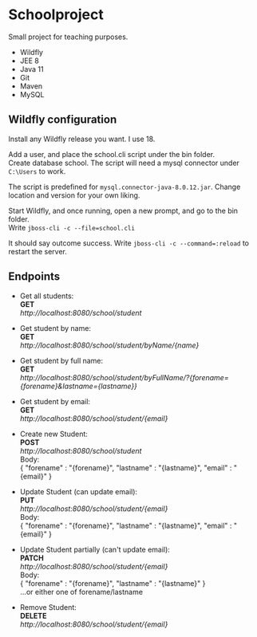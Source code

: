 # Schoolproject

Small project for teaching purposes.

* Wildfly
* JEE 8 
* Java 11
* Git
* Maven
* MySQL

## Wildfly configuration

Install any Wildfly release you want. I use 18.

Add a user, and place the school.cli script under the bin folder.<br>
Create database school. The script will need a mysql connector under `C:\Users`
to work. 

The script is predefined for `mysql.connector-java-8.0.12.jar`. Change location and version for your own liking.

Start Wildfly, and once running, open a new prompt, and go to the bin folder.<br>
Write `jboss-cli -c --file=school.cli`

It should say outcome success. Write `jboss-cli -c --command=:reload` to restart the server.

## Endpoints 

* Get all students: <br> 
    **GET** <br>
    *http://localhost:8080/school/student* <br>
    
* Get student by name: <br>
    **GET** <br>
    *http://localhost:8080/school/student/byName/{name}* <br>

* Get student by full name: <br>
    **GET** <br>
    *http://localhost:8080/school/student/byFullName/?{forename={forename}&lastname={lastname}}* <br>

* Get student by email: <br>
    **GET** <br>
    *http://localhost:8080/school/student/{email}* <br>
    
* Create new Student: <br>
    **POST** <br>
    *http://localhost:8080/school/student* <br>
    Body: <br>
            {
            	"forename" : "{forename}",
            	"lastname" : "{lastname}",
            	"email"  : "{email}"
            } <br>
            
* Update Student (can update email): <br>
    **PUT** <br>
    *http://localhost:8080/school/student/{email}* <br>
    Body: <br>
            {
            	"forename" : "{forename}",
            	"lastname" : "{lastname}",
            	"email"  : "{email}"
            } <br>
            
* Update Student partially (can't update email): <br>
    **PATCH** <br>
    *http://localhost:8080/school/student/{email}* <br>
    Body: <br>
            {
                "forename" : "{forename}",
                "lastname" : "{lastname}"
            } <br>
            ...or either one of forename/lastname <br>
            
* Remove Student: <br>
    **DELETE** <br>
    *http://localhost:8080/school/student/{email}* <br>